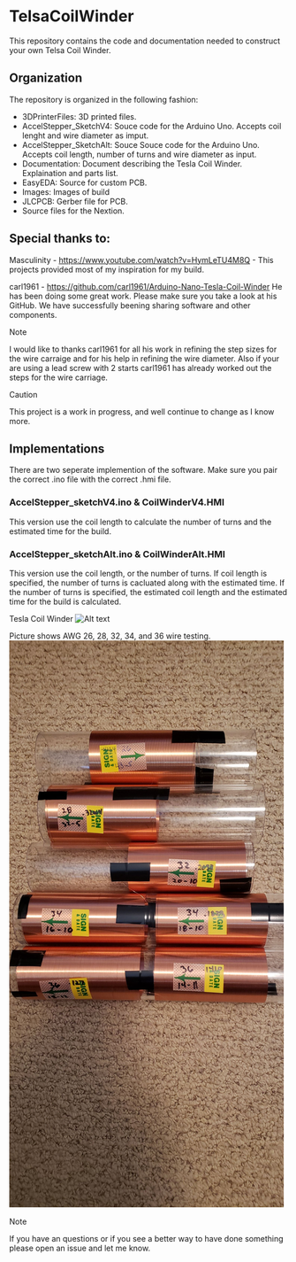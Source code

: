 # TelsaCoilWinder

This repository contains the code and documentation needed to construct your own Telsa Coil Winder.    


## Organization

The repository is organized in the following fashion:
- 3DPrinterFiles:  3D printed files.
- AccelStepper_SketchV4:  Souce code for the Arduino Uno.  Accepts coil lenght and wire diameter as imput.   
- AccelStepper_SketchAlt: Souce Souce code for the Arduino Uno.  Accepts coil length, number of turns and wire diameter as input.
- Documentation:  Document describing the Tesla Coil Winder.  Explaination and parts list.
- EasyEDA: Source for custom PCB.
- Images:  Images of build
- JLCPCB:  Gerber file for PCB.
- Source files for the Nextion.

## Special thanks to:

Masculinity -  https://www.youtube.com/watch?v=HymLeTU4M8Q - This projects provided most of my inspiration for my build.

carl1961 - https://github.com/carl1961/Arduino-Nano-Tesla-Coil-Winder   He has been doing some great work.  Please make sure you take a look at his GitHub.  We have successfully beening sharing software and other components.

>[!NOTE]
> I would like to thanks carl1961 for all his work in refining the step sizes for the wire carraige and for his help in refining the wire diameter.  Also if your are using a lead screw with 2 starts carl1961 has already worked out the steps for the wire carriage.  

> [!CAUTION]
>This project is a work in progress, and well continue to change as I know more.

## Implementations

There are two seperate implemention of the software. Make sure you pair the correct .ino file with the correct .hmi file.


### AccelStepper_sketchV4.ino & CoilWinderV4.HMI

This version use the coil length to calculate the number of turns and the estimated time for the build.


### AccelStepper_sketchAlt.ino & CoilWinderAlt.HMI

This version use the coil length, or the number of turns.  If coil length is specified, the number of turns is cacluated along with the estimated time.  If the number of turns is specified, the estimated coil length and the estimated time for the build is calculated.  


Tesla Coil Winder
![Alt text](/Images/CoilWinder.jpg)

Picture shows AWG 26, 28, 32, 34, and 36 wire testing.
![Alt text](/Images/20240605_133557.jpg)

>[!NOTE]
If you have an questions or if you see a better way to have done something please open an issue and let me know. 

